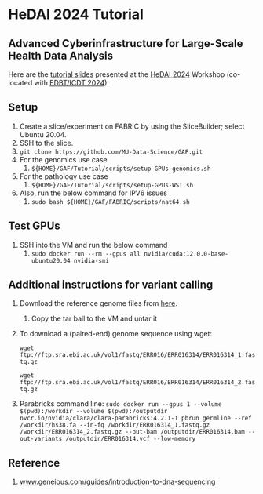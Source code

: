 # HeDAI 2024 Tutorial
## Advanced Cyberinfrastructure for Large-Scale Health Data Analysis

Here are the [tutorial slides](https://drive.google.com/file/d/1wiAZHboUWxXR7gBSBpsG1Zw9q48yjXDN/view?usp=sharing) presented at the [HeDAI 2024](https://sites.google.com/view/hedai2024) Workshop (co-located with [EDBT/ICDT 2024](https://dastlab.github.io/edbticdt2024/)).

## Setup
1. Create a slice/experiment on FABRIC by using the SliceBuilder; select Ubuntu 20.04.
2. SSH to the slice.
3. `git clone https://github.com/MU-Data-Science/GAF.git`
4. For the genomics use case
   1. `${HOME}/GAF/Tutorial/scripts/setup-GPUs-genomics.sh` 
5. For the pathology use case
   1. `${HOME}/GAF/Tutorial/scripts/setup-GPUs-WSI.sh`
6. Also, run the below command for IPV6 issues
   1. `sudo bash ${HOME}/GAF/FABRIC/scripts/nat64.sh`

## Test GPUs
1. SSH into the VM and run the below command
   1. `sudo docker run --rm --gpus all nvidia/cuda:12.0.0-base-ubuntu20.04 nvidia-smi`
   
## Additional instructions for variant calling
1. Download the reference genome files from [here](https://mailmissouri-my.sharepoint.com/:u:/g/personal/raopr_umsystem_edu/EcAAl7ea7kJGiVzbMuI5XicBOq2jEXeLN38rL8NSqii5HQ?e=8njtmq).
   1. Copy the tar ball to the VM and untar it
          
3. To download a (paired-end) genome sequence using wget:

   `wget ftp://ftp.sra.ebi.ac.uk/vol1/fastq/ERR016/ERR016314/ERR016314_1.fastq.gz`

   `wget ftp://ftp.sra.ebi.ac.uk/vol1/fastq/ERR016/ERR016314/ERR016314_2.fastq.gz`
4. Parabricks command line:
   `sudo docker run --gpus 1 --volume $(pwd):/workdir --volume $(pwd):/outputdir nvcr.io/nvidia/clara/clara-parabricks:4.2.1-1 pbrun germline --ref /workdir/hs38.fa --in-fq /workdir/ERR016314_1.fastq.gz /workdir/ERR016314_2.fastq.gz --out-bam /outputdir/ERR016314.bam --out-variants /outputdir/ERR016314.vcf --low-memory`

## Reference

1. www.geneious.com/guides/introduction-to-dna-sequencing
